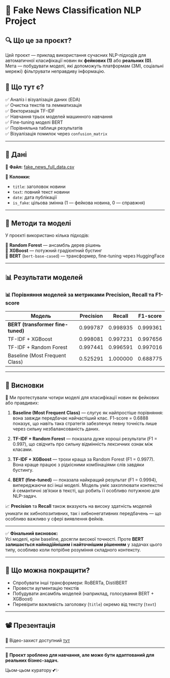 # 📰 **Fake News Classification NLP Project**

## 🔍 **Що це за проєкт?**

Цей проєкт — приклад використання сучасних NLP-підходів для автоматичної класифікації новин як **фейкових (1)** або **реальних (0)**.  
Мета — побудувати моделі, які допоможуть платформам (ЗМІ, соціальні мережі) фільтрувати неправдиву інформацію.

## 📌 **Що тут є?**

✅ Аналіз і візуалізація даних (EDA)  
✅ Очистка текстів та лемматизація  
✅ Векторизація TF-IDF  
✅ Навчання трьох моделей машинного навчання  
✅ Fine-tuning моделі BERT  
✅ Порівняльна таблиця результатів  
✅ Візуалізація помилок через `confusion_matrix`  

---

## 📂 **Дані**

📁 **Файл:** [fake_news_full_data.csv](https://drive.google.com/file/d/16BERzRTy-EKFcJ-WuEVlzVkSWnyQkafQ/view?usp=sharing)

📝 **Колонки:**

- `title`: заголовок новини  
- `text`: повний текст новини  
- `date`: дата публікації  
- `is_fake`: цільова змінна (1 — фейкова новина, 0 — справжня)

---

## 🧠 **Методи та моделі**

У проєкті використано кілька підходів:

🔹 **Random Forest** — ансамбль дерев рішень  
🔹 **XGBoost** — потужний градієнтний бустинг  
🔹 **BERT** (`bert-base-cased`) — трансформер, fine-tuning через HuggingFace  

---

## 📊 **Результати моделей**

### 📊 Порівняння моделей за метриками Precision, Recall та F1-score

| Модель                          | Precision | Recall    | F1-score  |
|---------------------------------|-----------|-----------|-----------|
| **BERT (transformer fine-tuned)** | 0.999787  | 0.998935  | 0.999361  |
| TF-IDF + XGBoost                | 0.998081  | 0.997231  | 0.997656  |
| TF-IDF + Random Forest          | 0.997441  | 0.996591  | 0.997016  |
| Baseline (Most Frequent Class) | 0.525291  | 1.000000  | 0.688775  |

---

## 📌 Висновки

🔬 Ми протестували чотири моделі для класифікації новин як фейкових або правдивих:

1. **Baseline (Most Frequent Class)** — слугує як найпростіше порівняння: вона завжди передбачає найчастіший клас. F1-score = 0.6888 показує, що навіть така стратегія забезпечує певну точність лише через сильну незбалансованість даних.

2. **TF-IDF + Random Forest** — показала дуже хороші результати (F1 = 0.997), що свідчить про сильну відмінність лексичних ознак між класами.

3. **TF-IDF + XGBoost** — трохи краща за Random Forest (F1 = 0.9977). Вона краще працює з рідкісними комбінаціями слів завдяки бустингу.

4. **BERT (fine-tuned)** — показала найкращий результат (F1 = 0.9994), випереджаючи всі інші моделі. Модель уміє захоплювати контекстні й семантичні зв’язки в тексті, що робить її особливо потужною для NLP-задач.

📈 **Precision** та **Recall** також вказують на високу здатність моделей уникати як хибнопозитивних, так і хибнонегативних передбачень — що особливо важливо у сфері виявлення фейків.

---

✅ **Фінальний висновок:**  
Усі моделі, крім baseline, досягли високої точності. Проте **BERT залишається найнадійнішим і найточнішим рішенням** у задачах цього типу, особливо коли потрібне розуміння складного контексту.

---

## 🚀 **Що можна покращити?**

- Спробувати інші трансформери: RoBERTa, DistilBERT  
- Провести аугментацію текстів  
- Побудувати ансамбль моделей (наприклад, голосування BERT + XGBoost)  
- Перевірити важливість заголовку (`title`) окремо від тексту (`text`)  

---

## 📽 **Презентація**

🎥 Відео-захист доступний [тут](https://www.loom.com/share/5022ee917a454ff48a955ada3d544284?sid=adb27416-5636-4a89-8775-4f1a3b2e4ddf)


---

🔗 **Проєкт зроблено для навчання, але може бути адаптований для реальних бізнес-задач.** 

Цьом-цьом куратору 💕✨